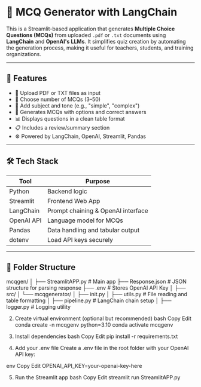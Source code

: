 # 🧠 MCQ Generator with LangChain

This is a Streamlit-based application that generates **Multiple Choice Questions (MCQs)** from uploaded `.pdf` or `.txt` documents using **LangChain** and **OpenAI's LLMs**. It simplifies quiz creation by automating the generation process, making it useful for teachers, students, and training organizations.

---

## 🚀 Features

- 📄 Upload PDF or TXT files as input
- 🔢 Choose number of MCQs (3–50)
- 📘 Add subject and tone (e.g., "simple", "complex")
- 🧠 Generates MCQs with options and correct answers
- 📊 Displays questions in a clean table format
- 📋 Includes a review/summary section
- ⚙️ Powered by LangChain, OpenAI, Streamlit, Pandas

---

## 🛠️ Tech Stack

| Tool          | Purpose                           |
|---------------|-----------------------------------|
| Python        | Backend logic                     |
| Streamlit     | Frontend Web App                  |
| LangChain     | Prompt chaining & OpenAI interface|
| OpenAI API    | Language model for MCQs           |
| Pandas        | Data handling and tabular output  |
| dotenv        | Load API keys securely            |

---

## 📂 Folder Structure

mcqgen/
│
├── StreamlitAPP.py # Main app
├── Response.json # JSON structure for parsing response
├── .env # Stores OpenAI API Key
│
├── src/
│ └── mcqgenerator/
│ ├── init.py
│ ├── utils.py # File reading and table formatting
│ ├── pipeline.py # LangChain chain setup
│ ├── logger.py # Logging utility



2. Create virtual environment (optional but recommended)
bash
Copy
Edit
conda create -n mcqgenv python=3.10
conda activate mcqgenv

3. Install dependencies
bash
Copy
Edit
pip install -r requirements.txt


4. Add your .env file
Create a .env file in the root folder with your OpenAI API key:

env
Copy
Edit
OPENAI_API_KEY=your-openai-key-here


5. Run the Streamlit app
bash
Copy
Edit
streamlit run StreamlitAPP.py



